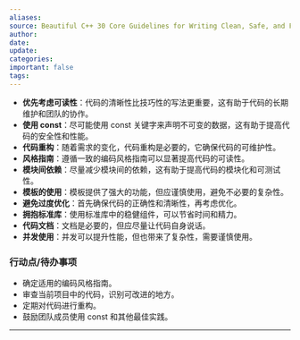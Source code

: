 ```yaml
---
aliases: 
source: Beautiful C++ 30 Core Guidelines for Writing Clean, Safe, and Fast Code (J. Guy Davidson  Kate Gregory) (Z-Library).epub
author: 
date: 
update: 
categories: 
important: false
tags:
---
```


- **优先考虑可读性**：代码的清晰性比技巧性的写法更重要，这有助于代码的长期维护和团队的协作。
- **使用 const**：尽可能使用 const 关键字来声明不可变的数据，这有助于提高代码的安全性和性能。
- **代码重构**：随着需求的变化，代码重构是必要的，它确保代码的可维护性。
- **风格指南**：遵循一致的编码风格指南可以显著提高代码的可读性。
- **模块间依赖**：尽量减少模块间的依赖，这有助于提高代码的模块化和可测试性。
- **模板的使用**：模板提供了强大的功能，但应谨慎使用，避免不必要的复杂性。
- **避免过度优化**：首先确保代码的正确性和清晰性，再考虑优化。
- **拥抱标准库**：使用标准库中的稳健组件，可以节省时间和精力。
- **代码文档**：文档是必要的，但应尽量让代码自身说话。
- **并发使用**：并发可以提升性能，但也带来了复杂性，需要谨慎使用。

### 行动点/待办事项
- 确定适用的编码风格指南。
- 审查当前项目中的代码，识别可改进的地方。
- 定期对代码进行重构。
- 鼓励团队成员使用 const 和其他最佳实践。


---